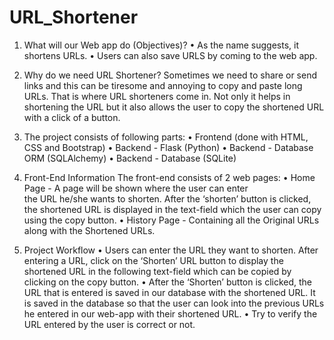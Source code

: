 # URL_Shortener

1. What will our Web app do (Objectives)?
•	As the name suggests, it shortens URLs.
•	Users can also save URLS by coming to the web app.


2. Why do we need URL Shortener?
Sometimes we need to share or send links and this can be tiresome and annoying to copy and paste long URLs. That is where URL shorteners come in. Not only it helps in shortening the URL but it also allows the user to copy the shortened URL with a click of a button.


3. The project consists of following parts:
•	Frontend (done with HTML, CSS and Bootstrap)
•	Backend - Flask (Python)
•	Backend - Database ORM (SQLAlchemy)
•	Backend - Database (SQLite)


4. Front-End Information
The front-end consists of 2 web pages:
•	Home Page - A page will be shown where the user can enter       
the URL he/she wants to shorten. After the ‘shorten’ button is clicked, the shortened URL is displayed in the text-field which the user can copy using the copy button.
•	History Page - Containing all the Original URLs along with the Shortened URLs.



5. Project Workflow
•	Users can enter the URL they want to shorten. After entering a URL, click on the ‘Shorten’ URL button to display the shortened URL in the following text-field which can be copied by clicking on the copy button.
•	After the ‘Shorten’ button is clicked, the URL that is entered is saved in our database with the shortened URL. It is saved in the database so that the user can look into the previous URLs he entered in our web-app with their shortened URL.
•	Try to verify the URL entered by the user is correct or not.
